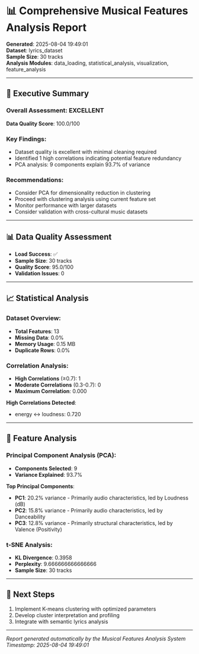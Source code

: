# 📊 Comprehensive Musical Features Analysis Report

**Generated**: 2025-08-04 19:49:01  
**Dataset**: lyrics_dataset  
**Sample Size**: 30 tracks  
**Analysis Modules**: data_loading, statistical_analysis, visualization, feature_analysis

---

## 🎯 Executive Summary

### Overall Assessment: EXCELLENT

**Data Quality Score**: 100.0/100

### Key Findings:
- Dataset quality is excellent with minimal cleaning required
- Identified 1 high correlations indicating potential feature redundancy
- PCA analysis: 9 components explain 93.7% of variance

### Recommendations:
- Consider PCA for dimensionality reduction in clustering
- Proceed with clustering analysis using current feature set
- Monitor performance with larger datasets
- Consider validation with cross-cultural music datasets

---

## 📊 Data Quality Assessment

- **Load Success**: ✅
- **Sample Size**: 30 tracks
- **Quality Score**: 95.0/100
- **Validation Issues**: 0

---

## 📈 Statistical Analysis

### Dataset Overview:
- **Total Features**: 13
- **Missing Data**: 0.0%
- **Memory Usage**: 0.15 MB
- **Duplicate Rows**: 0.0%

### Correlation Analysis:
- **High Correlations** (≥0.7): 1
- **Moderate Correlations** (0.3-0.7): 0
- **Maximum Correlation**: 0.000

**High Correlations Detected**:
- energy ↔ loudness: 0.720

---

## 🔬 Feature Analysis

### Principal Component Analysis (PCA):
- **Components Selected**: 9
- **Variance Explained**: 93.7%

**Top Principal Components**:
- **PC1**: 20.2% variance - Primarily audio characteristics, led by Loudness (dB)
- **PC2**: 15.8% variance - Primarily audio characteristics, led by Danceability
- **PC3**: 12.8% variance - Primarily structural characteristics, led by Valence (Positivity)

### t-SNE Analysis:
- **KL Divergence**: 0.3958
- **Perplexity**: 9.666666666666666
- **Sample Size**: 30 tracks

---

## 🚀 Next Steps

1. Implement K-means clustering with optimized parameters
1. Develop cluster interpretation and profiling
1. Integrate with semantic lyrics analysis

---

*Report generated automatically by the Musical Features Analysis System*  
*Timestamp: 2025-08-04 19:49:01*
